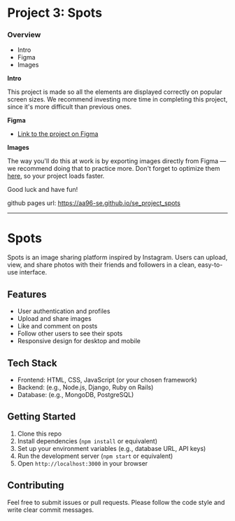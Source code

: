 # Project 3: Spots

### Overview

- Intro
- Figma
- Images

**Intro**

This project is made so all the elements are displayed correctly on popular screen sizes. We recommend investing more time in completing this project, since it's more difficult than previous ones.

**Figma**

- [Link to the project on Figma](https://www.figma.com/file/BBNm2bC3lj8QQMHlnqRsga/Sprint-3-Project-%E2%80%94-Spots?type=design&node-id=2%3A60&mode=design&t=afgNFybdorZO6cQo-1)

**Images**

The way you'll do this at work is by exporting images directly from Figma — we recommend doing that to practice more. Don't forget to optimize them [here](https://tinypng.com/), so your project loads faster.

Good luck and have fun!

github pages url: https://aa96-se.github.io/se_project_spots

---

# Spots

Spots is an image sharing platform inspired by Instagram. Users can upload, view, and share photos with their friends and followers in a clean, easy-to-use interface.

## Features

- User authentication and profiles
- Upload and share images
- Like and comment on posts
- Follow other users to see their spots
- Responsive design for desktop and mobile

## Tech Stack

- Frontend: HTML, CSS, JavaScript (or your chosen framework)
- Backend: (e.g., Node.js, Django, Ruby on Rails)
- Database: (e.g., MongoDB, PostgreSQL)

## Getting Started

1. Clone this repo
2. Install dependencies (`npm install` or equivalent)
3. Set up your environment variables (e.g., database URL, API keys)
4. Run the development server (`npm start` or equivalent)
5. Open `http://localhost:3000` in your browser

## Contributing

Feel free to submit issues or pull requests. Please follow the code style and write clear commit messages.
